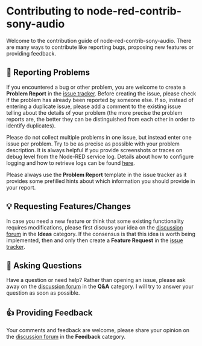 # Contributing to node-red-contrib-sony-audio
Welcome to the contribution guide of node-red-contrib-sony-audio. There are many ways to contribute like reporting bugs, proposing new features or providing feedback.

## 🐞 Reporting Problems
If you encountered a bug or other problem, you are welcome to create a **Problem Report** in the [issue tracker](https://github.com/jensrossbach/node-red-contrib-sony-audio/issues). Before creating the issue, please check if the problem has already been reported by someone else. If so, instead of entering a duplicate issue, please add a comment to the existing issue telling about the details of your problem (the more precise the problem reports are, the better they can be distinguished from each other in order to identify duplicates).

Please do not collect multiple problems in one issue, but instead enter one issue per problem. Try to be as precise as possible with your problem description. It is always helpful if you provide screenshots or traces on debug level from the Node-RED service log. Details about how to configure logging and how to retrieve logs can be found [here](https://nodered.org/docs/user-guide/runtime/logging).

Please always use the **Problem Report** template in the issue tracker as it provides some prefilled hints about which information you should provide in your report.

## 💡 Requesting Features/Changes
In case you need a new feature or think that some existing functionality requires modifications, please first discuss your idea on the [discussion forum](https://github.com/jensrossbach/node-red-contrib-sony-audio/discussions/categories/ideas) in the **Ideas** category. If the consensus is that this idea is worth being implemented, then and only then create a **Feature Request** in the [issue tracker](https://github.com/jensrossbach/node-red-contrib-sony-audio/issues).

## 🙏 Asking Questions
Have a question or need help? Rather than opening an issue, please ask away on the [discussion forum](https://github.com/jensrossbach/node-red-contrib-sony-audio/discussions/categories/q-a) in the **Q&A** category. I will try to answer your question as soon as possible.

## 👍 Providing Feedback
Your comments and feedback are welcome, please share your opinion on the [discussion forum](https://github.com/jensrossbach/node-red-contrib-sony-audio/discussions/categories/feedback) in the **Feedback** category.
